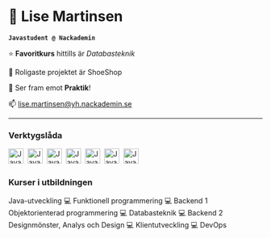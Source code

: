 # 🐯 Lise Martinsen

**`Javastudent @ Nackademin`**


⭐ **Favoritkurs** hittills är *Databasteknik*

💫 Roligaste projektet är ShoeShop

💭 Ser fram emot **Praktik**!

📫 lise.martinsen@yh.nackademin.se


---
### Verktygslåda


<img align="left" alt="Java" width="30px" style="padding-right:5px" src="https://cdn.jsdelivr.net/gh/devicons/devicon@latest/icons/java/java-original.svg" />
<img align="left" alt="Java" width="30px" style="padding-right:5px" src="https://cdn.jsdelivr.net/gh/devicons/devicon@latest/icons/kotlin/kotlin-original.svg" />
<img align="left" alt="Java" width="30px" style="padding-right:5px" src="https://cdn.jsdelivr.net/gh/devicons/devicon@latest/icons/spring/spring-original.svg" />
<img align="left" alt="Java" width="30px" style="padding-right:5px" src="https://cdn.jsdelivr.net/gh/devicons/devicon@latest/icons/javascript/javascript-original.svg" />
<img align="left" alt="Java" width="30px" style="padding-right:5px" src="https://cdn.jsdelivr.net/gh/devicons/devicon@latest/icons/html5/html5-original.svg" />
<img align="left" alt="Java" width="30px" style="padding-right:5px" src="https://cdn.jsdelivr.net/gh/devicons/devicon@latest/icons/css3/css3-original.svg" />
<img align="left" alt="Java" width="30px" style="padding-right:5px" src="https://cdn.jsdelivr.net/gh/devicons/devicon@latest/icons/mysql/mysql-original.svg" />  

<br/> <!-- En ny rad här -->
<br/> <!-- En ny rad här -->

### Kurser i utbildningen


Java-utveckling	💻 Funktionell programmering 💻 Backend 1
<br/> <!-- En ny rad här -->
Objektorienterad programmering 💻 Databasteknik 💻 Backend 2
<br/> <!-- En ny rad här -->
Designmönster, Analys och Design 💻 Klientutveckling 💻 DevOps





<!--
**lisemartinsen1/lisemartinsen1** is a ✨ _special_ ✨ repository because its `README.md` (this file) appears on your GitHub profile.

Here are some ideas to get you started:

- 🔭 I’m currently working on ...
- 🌱 I’m currently learning ...
- 👯 I’m looking to collaborate on ...
- 🤔 I’m looking for help with ...
- 💬 Ask me about ...
- 📫 How to reach me: ...
- 😄 Pronouns: ...
- ⚡ Fun fact: ...
-->

